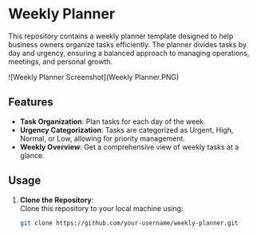 # Weekly Planner

This repository contains a weekly planner template designed to help business owners organize tasks efficiently. The planner divides tasks by day and urgency, ensuring a balanced approach to managing operations, meetings, and personal growth.

![Weekly Planner Screenshot](Weekly Planner.PNG)

## Features

- **Task Organization**: Plan tasks for each day of the week.
- **Urgency Categorization**: Tasks are categorized as Urgent, High, Normal, or Low, allowing for priority management.
- **Weekly Overview**: Get a comprehensive view of weekly tasks at a glance.

## Usage

1. **Clone the Repository**:  
   Clone this repository to your local machine using:
   ```bash
   git clone https://github.com/your-username/weekly-planner.git
